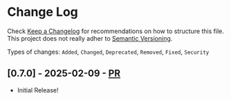 # Change Log

Check [Keep a Changelog](http://keepachangelog.com/) for recommendations on how to structure this file.
This project does not really adher to [Semantic Versioning](https://semver.org/spec/v2.0.0.html).

Types of changes: `Added`, `Changed`, `Deprecated`, `Removed`, `Fixed`, `Security`

## [0.7.0] - 2025-02-09 - [PR](https://github.com/Abdo-reda/react-email-vscode-extension/pull/3)

- Initial Release!